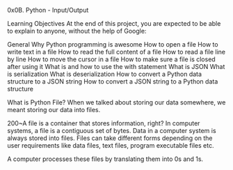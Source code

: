 0x0B. Python - Input/Output


Learning Objectives
At the end of this project, you are expected to be able to explain to anyone, without the help of Google:

General
Why Python programming is awesome
How to open a file
How to write text in a file
How to read the full content of a file
How to read a file line by line
How to move the cursor in a file
How to make sure a file is closed after using it
What is and how to use the with statement
What is JSON
What is serialization
What is deserialization
How to convert a Python data structure to a JSON string
How to convert a JSON string to a Python data structure

What is Python File?
When we talked about storing our data somewhere, we meant storing our data into files.

200~A file is a container that stores information, right? In computer systems, a file is a contiguous set of bytes. Data in a computer system is always stored into files. Files can take different forms depending on the user requirements like data files, text files, program executable files etc.

A computer processes these files by translating them into 0s and 1s.
